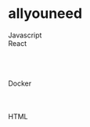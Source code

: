 # allyouneed

Javascript </br>
React </br>



</br>
</br>
</br>
Docker </br>


</br>
</br>
</br>
HTML
